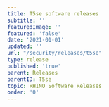 ```yaml
---
title: T5se software releases
subtitle: ''
featuredImage: ''
featured: 'false'
date: '2021-01-01'
updated: ''
url: "/security/releases/t5se"
type: release
published: 'true'
parent: Releases
parentID: T5se
topic: RHINO Software Releases
order: '0'
---
```

